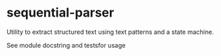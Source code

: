 sequential-parser
=================

Utility to extract structured text using text patterns and a state machine.

See module docstring and testsfor usage

